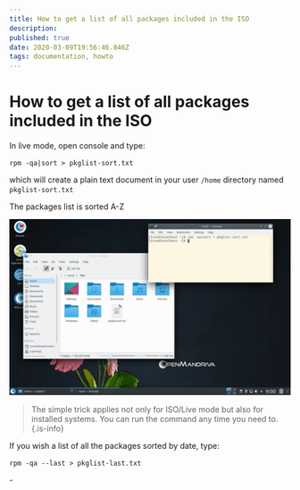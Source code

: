 ```yaml
---
title: How to get a list of all packages included in the ISO
description: 
published: true
date: 2020-03-09T19:56:46.846Z
tags: documentation, howto
---
```


# How to get a list of all packages included in the ISO


In live mode, open console and type:

```
rpm -qa|sort > pkglist-sort.txt
```
which will create a plain text document in your user `/home` directory named `pkglist-sort.txt`

The packages list is sorted A-Z

![pkglist.jpg](/images/pkglist.jpg)

> The simple trick applies not only for ISO/Live mode but also for installed systems.
> You can run the command any time you need to.
{.is-info}


If you wish a list of all the packages sorted by date, type:

```
rpm -qa --last > pkglist-last.txt
```

\-